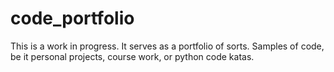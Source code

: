 # code_portfolio
This is a work in progress. It serves as a portfolio of sorts. Samples of code, be it personal projects, course work, or python code katas.
